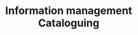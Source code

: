 ---
title: Information management Cataloguing
longTitle: 'Information management, Cataloguing'
tags:
- gccommon
relatedTerm:
- "[[Metadata]]"
source: "[[Government of Canada Core Subject Thesaurus]]"
---